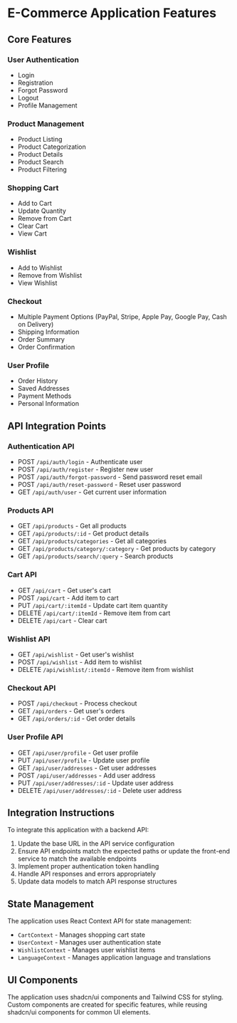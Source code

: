 
# E-Commerce Application Features

## Core Features

### User Authentication
- Login
- Registration
- Forgot Password
- Logout
- Profile Management

### Product Management
- Product Listing
- Product Categorization
- Product Details
- Product Search
- Product Filtering

### Shopping Cart
- Add to Cart
- Update Quantity
- Remove from Cart
- Clear Cart
- View Cart

### Wishlist
- Add to Wishlist
- Remove from Wishlist
- View Wishlist

### Checkout
- Multiple Payment Options (PayPal, Stripe, Apple Pay, Google Pay, Cash on Delivery)
- Shipping Information
- Order Summary
- Order Confirmation

### User Profile
- Order History
- Saved Addresses
- Payment Methods
- Personal Information

## API Integration Points

### Authentication API
- POST `/api/auth/login` - Authenticate user
- POST `/api/auth/register` - Register new user
- POST `/api/auth/forgot-password` - Send password reset email
- POST `/api/auth/reset-password` - Reset user password
- GET `/api/auth/user` - Get current user information

### Products API
- GET `/api/products` - Get all products
- GET `/api/products/:id` - Get product details
- GET `/api/products/categories` - Get all categories
- GET `/api/products/category/:category` - Get products by category
- GET `/api/products/search/:query` - Search products

### Cart API
- GET `/api/cart` - Get user's cart
- POST `/api/cart` - Add item to cart
- PUT `/api/cart/:itemId` - Update cart item quantity
- DELETE `/api/cart/:itemId` - Remove item from cart
- DELETE `/api/cart` - Clear cart

### Wishlist API
- GET `/api/wishlist` - Get user's wishlist
- POST `/api/wishlist` - Add item to wishlist
- DELETE `/api/wishlist/:itemId` - Remove item from wishlist

### Checkout API
- POST `/api/checkout` - Process checkout
- GET `/api/orders` - Get user's orders
- GET `/api/orders/:id` - Get order details

### User Profile API
- GET `/api/user/profile` - Get user profile
- PUT `/api/user/profile` - Update user profile
- GET `/api/user/addresses` - Get user addresses
- POST `/api/user/addresses` - Add user address
- PUT `/api/user/addresses/:id` - Update user address
- DELETE `/api/user/addresses/:id` - Delete user address

## Integration Instructions

To integrate this application with a backend API:

1. Update the base URL in the API service configuration
2. Ensure API endpoints match the expected paths or update the front-end service to match the available endpoints
3. Implement proper authentication token handling
4. Handle API responses and errors appropriately
5. Update data models to match API response structures

## State Management

The application uses React Context API for state management:
- `CartContext` - Manages shopping cart state
- `UserContext` - Manages user authentication state
- `WishlistContext` - Manages user wishlist items
- `LanguageContext` - Manages application language and translations

## UI Components

The application uses shadcn/ui components and Tailwind CSS for styling. Custom components are created for specific features, while reusing shadcn/ui components for common UI elements.

